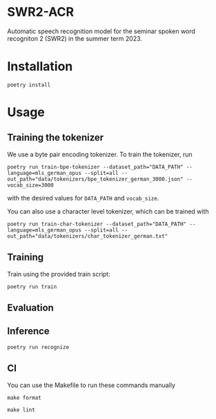# SWR2-ACR

Automatic speech recognition model for the seminar spoken word
recogniton 2 (SWR2) in the summer term 2023.

# Installation
```
poetry install
```

# Usage

## Training the tokenizer
We use a byte pair encoding tokenizer. To train the tokenizer, run
```
poetry run train-bpe-tokenizer --dataset_path="DATA_PATH" --language=mls_german_opus --split=all --out_path="data/tokenizers/bpe_tokenizer_german_3000.json" --vocab_size=3000
```
with the desired values for `DATA_PATH` and `vocab_size`.

You can also use a character level tokenizer, which can be trained with
```
poetry run train-char-tokenizer --dataset_path="DATA_PATH" --language=mls_german_opus --split=all --out_path="data/tokenizers/char_tokenizer_german.txt"
```
## Training

Train using the provided train script:

    poetry run train

## Evaluation

## Inference

    poetry run recognize

## CI

You can use the Makefile to run these commands manually

    make format

    make lint
